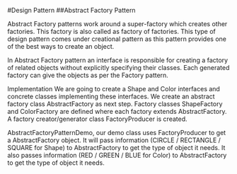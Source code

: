 ﻿#Design Pattern
##Abstract Factory Pattern

Abstract Factory patterns work around a super-factory which creates other factories. This factory is also called as factory of factories. This type of design pattern comes under creational pattern as this pattern provides one of the best ways to create an object.

In Abstract Factory pattern an interface is responsible for creating a factory of related objects without explicitly specifying their classes. Each generated factory can give the objects as per the Factory pattern.

Implementation
We are going to create a Shape and Color interfaces and concrete classes implementing these interfaces. We create an abstract factory class AbstractFactory as next step. Factory classes ShapeFactory and ColorFactory are defined where each factory extends AbstractFactory. A factory creator/generator class FactoryProducer is created.

AbstractFactoryPatternDemo, our demo class uses FactoryProducer to get a AbstractFactory object. It will pass information (CIRCLE / RECTANGLE / SQUARE for Shape) to AbstractFactory to get the type of object it needs. It also passes information (RED / GREEN / BLUE for Color) to AbstractFactory to get the type of object it needs.